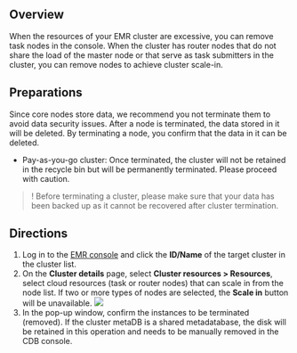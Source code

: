 ## Overview
When the resources of your EMR cluster are excessive, you can remove task nodes in the console. When the cluster has router nodes that do not share the load of the master node or that serve as task submitters in the cluster, you can remove nodes to achieve cluster scale-in.

## Preparations
Since core nodes store data, we recommend you not terminate them to avoid data security issues. After a node is terminated, the data stored in it will be deleted. By terminating a node, you confirm that the data in it can be deleted.
- Pay-as-you-go cluster: Once terminated, the cluster will not be retained in the recycle bin but will be permanently terminated. Please proceed with caution.

>! Before terminating a cluster, please make sure that your data has been backed up as it cannot be recovered after cluster termination.

## Directions
1. Log in to the [EMR console](https://console.cloud.tencent.com/emr) and click the **ID/Name** of the target cluster in the cluster list.
2. On the **Cluster details** page, select **Cluster resources > Resources**, select cloud resources (task or router nodes) that can scale in from the node list. If two or more types of nodes are selected, the **Scale in** button will be unavailable.
![](https://staticintl.cloudcachetci.com/yehe/backend-news/BnzD883_%E5%9B%BD%E9%99%85124.png)
3. In the pop-up window, confirm the instances to be terminated (removed). If the cluster metaDB is a shared metadatabase, the disk will be retained in this operation and needs to be manually removed in the CDB console.
